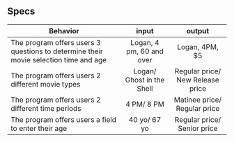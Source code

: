 ## Specs

| Behavior | input | output |
| -------- | :---: | :----: |
|The program offers users 3 questions to determine their movie selection time and age | Logan, 4 pm, 60 and over | Logan, 4PM, $5	|
|The program offers users 2 different movie types | Logan/ Ghost in the Shell | Regular price/ New Release price|
|The program offers users 2 different time periods | 4 PM/ 8 PM | Matinee price/ Regular price	|
|The program offers users a field to enter their age | 40 yo/ 67 yo | Regular price/ Senior price	|
